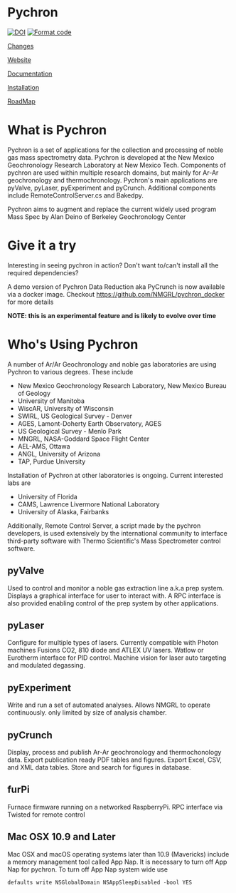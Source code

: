 Pychron
========
[![DOI](https://zenodo.org/badge/DOI/10.5281/zenodo.3237834.svg)](https://doi.org/10.5281/zenodo.3237834)
[![Format code](https://github.com/NMGRL/pychron/actions/workflows/format_code.yml/badge.svg?branch=develop)](https://github.com/NMGRL/pychron/actions/workflows/format_code.yml)

[Changes](CHANGELOG.md)

[Website](http://nmgrl.github.io/pychron/)

[Documentation](http://pychron.readthedocs.org)

[Installation](https://github.com/NMGRL/pychron/wiki/Install)

[RoadMap](ROADMAP.md)

What is Pychron
===============

Pychron is a set of applications for the collection and processing of noble gas mass spectrometry data. Pychron is 
developed at the New Mexico Geochronology Research Laboratory at New Mexico Tech. Components of pychron are used 
within multiple research domains, but mainly for Ar-Ar geochronology and thermochronology. Pychron's main 
applications are pyValve, pyLaser, pyExperiment and pyCrunch. Additional components include RemoteControlServer.cs and 
Bakedpy.

Pychron aims to augment and replace the current widely used program Mass Spec by Alan Deino of Berkeley Geochronology Center

Give it a try
====================
Interesting in seeing pychron in action? Don't want to/can't install all the required dependencies? 

A demo version of Pychron Data Reduction aka PyCrunch is now available via a docker image. Checkout https://github.com/NMGRL/pychron_docker for more details

**NOTE: this is an experimental feature and is likely to evolve over time**

Who's Using Pychron
====================

A number of Ar/Ar Geochronology and noble gas laboratories are using Pychron to various degrees. These include 

 - New Mexico Geochronology Research Laboratory, New Mexico Bureau of Geology
 - University of Manitoba
 - WiscAR, University of Wisconsin
 - SWIRL, US Geological Survey - Denver
 - AGES, Lamont-Doherty Earth Observatory, AGES
 - US Geological Survey - Menlo Park
 - MNGRL, NASA-Goddard Space Flight Center
 - AEL-AMS, Ottawa
 - ANGL, University of Arizona
 - TAP, Purdue University

Installation of Pychron at other laboratories is ongoing. Current interested labs are
  
  - University of Florida
  - CAMS, Lawrence Livermore National Laboratory
  - University of Alaska, Fairbanks

Additionally, Remote Control Server, a script made by the pychron developers, is used extensively 
by the international community to interface third-party software with Thermo Scientific's Mass Spectrometer control software.

pyValve
-----------
Used to control and monitor a noble gas extraction line a.k.a prep system. Displays a graphical interface for user to interact with. A RPC interface is also provided enabling control of the prep system by other applications.

pyLaser
----------
Configure for multiple types of lasers. Currently compatible with Photon machines Fusions CO2, 810 diode and ATLEX UV lasers. Watlow or Eurotherm interface for PID control. Machine vision
for laser auto targeting and modulated degassing.

pyExperiment
--------------
Write and run a set of automated analyses. Allows NMGRL to operate continuously. only limited by size of analysis chamber.

pyCrunch
-------
Display, process and publish Ar-Ar geochronology and thermochonology data. Export publication ready PDF tables and figures. Export Excel, CSV, and XML data tables. Store and search for figures in database.  

furPi
-------
Furnace firmware running on a networked RaspberryPi. RPC interface via Twisted for remote control

Mac OSX 10.9 and Later
--------------------
Mac OSX and macOS operating systems later than 10.9 (Mavericks) include a memory management tool called App Nap. It is necessary to 
turn off App Nap for pychron. 
To turn off App Nap system wide use

    
    defaults write NSGlobalDomain NSAppSleepDisabled -bool YES
